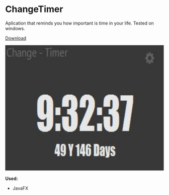 # ChangeTimer

Aplication that reminds you how important is time in your life.
Tested on windows.


<a href="https://github.com/RobertJaskowski/ChangeTimer/raw/master/out/artifacts/ChangeTimer/ChangeTimer.jar">Download</a>

<img src="out/artifacts/ChangeTimer/changetimer.png" height="400px">


<b>Used:</b>
<ul>
  <li>JavaFX</li>
</ul>

